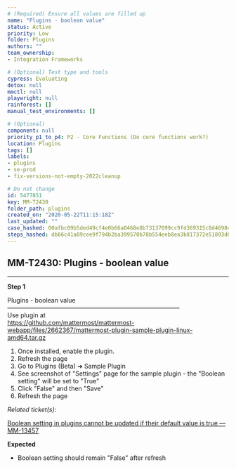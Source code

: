 ```yaml
---
# (Required) Ensure all values are filled up
name: "Plugins - boolean value"
status: Active
priority: Low
folder: Plugins
authors: ""
team_ownership: 
- Integration Frameworks

# (Optional) Test type and tools
cypress: Evaluating
detox: null
mmctl: null
playwright: null
rainforest: []
manual_test_environments: []

# (Optional)
component: null
priority_p1_to_p4: P2 - Core Functions (Do core functions work?)
location: Plugins
tags: []
labels: 
- plugins
- se-prod
- fix-versions-not-empty-2022cleanup

# Do not change
id: 5477851
key: MM-T2430
folder_path: plugins
created_on: "2020-05-22T11:15:18Z"
last_updated: ""
case_hashed: 00afbc09b5ded49cf4e0b66a0468e8b73137099cc9fd369315c8d46984a5c0838abef04b795e973df5e6c69275500b94
steps_hashed: db66c41a89cee9f794b2ba399570b78b554eeb8ea3b817372e51893d07e4d0586c38c5ef7747b57a99fa096902a471c2
---
```


## MM-T2430: Plugins - boolean value

---

**Step 1**

Plugins - boolean value\
————————————————————————————\
Use plugin at\
<https://github.com/mattermost/mattermost-webapp/files/2662367/mattermost-plugin-sample-plugin-linux-amd64.tar.gz>

1. Once installed, enable the plugin.
2. Refresh the page
3. Go to Plugins (Beta) ➜ Sample Plugin
4. See screenshot of "Settings" page for the sample plugin - the "Boolean setting" will be set to "True"
5. Click "False" and then "Save"
6. Refresh the page

_Related ticket(s):_

[Boolean setting in plugins cannot be updated if their default value is true — MM-13457](https://mattermost.atlassian.net/browse/MM-13457)

**Expected**

- Boolean setting should remain "False" after refresh
